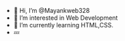 - 👋 Hi, I’m @Mayankweb328
- 👀 I’m interested in Web Development
- 🌱 I’m currently learning HTML,CSS.
-  💤

<!---
Mayankweb328/Mayankweb328 is a ✨ special ✨ repository because its `README.md` (this file) appears on your GitHub profile.
You can click the Preview link to take a look at your changes.
--->
